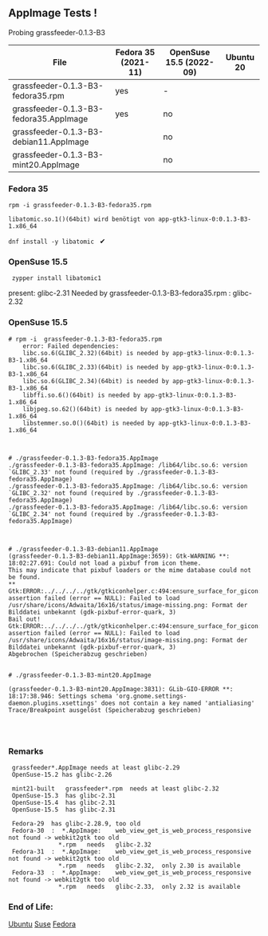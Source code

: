 ## AppImage Tests !

Probing  grassfeeder-0.1.3-B3

| File                                      | Fedora 35 (2021-11) | OpenSuse 15.5 (2022-09) | Ubuntu 20 |
| ---- | ---- | ---- | ---- |
| grassfeeder-0.1.3-B3-fedora35.rpm         | yes | -   | |
| grassfeeder-0.1.3-B3-fedora35.AppImage    | yes | no  | |
| grassfeeder-0.1.3-B3-debian11.AppImage    |     | no  | |
| grassfeeder-0.1.3-B3-mint20.AppImage      |     | no  | |  


### Fedora 35

` rpm -i grassfeeder-0.1.3-B3-fedora35.rpm ` 

    libatomic.so.1()(64bit) wird benötigt von app-gtk3-linux-0:0.1.3-B3-1.x86_64
` dnf install -y libatomic  `  &#x2714;

### OpenSuse 15.5
` zypper install libatomic1` 

present:  glibc-2.31     Needed by grassfeeder-0.1.3-B3-fedora35.rpm :  glibc-2.32


### OpenSuse  15.5
```
# rpm -i  grassfeeder-0.1.3-B3-fedora35.rpm 
    error: Failed dependencies:
    libc.so.6(GLIBC_2.32)(64bit) is needed by app-gtk3-linux-0:0.1.3-B3-1.x86_64
    libc.so.6(GLIBC_2.33)(64bit) is needed by app-gtk3-linux-0:0.1.3-B3-1.x86_64
    libc.so.6(GLIBC_2.34)(64bit) is needed by app-gtk3-linux-0:0.1.3-B3-1.x86_64
    libffi.so.6()(64bit) is needed by app-gtk3-linux-0:0.1.3-B3-1.x86_64
    libjpeg.so.62()(64bit) is needed by app-gtk3-linux-0:0.1.3-B3-1.x86_64
    libstemmer.so.0()(64bit) is needed by app-gtk3-linux-0:0.1.3-B3-1.x86_64



# ./grassfeeder-0.1.3-B3-fedora35.AppImage 
./grassfeeder-0.1.3-B3-fedora35.AppImage: /lib64/libc.so.6: version `GLIBC_2.33' not found (required by ./grassfeeder-0.1.3-B3-fedora35.AppImage)
./grassfeeder-0.1.3-B3-fedora35.AppImage: /lib64/libc.so.6: version `GLIBC_2.32' not found (required by ./grassfeeder-0.1.3-B3-fedora35.AppImage)
./grassfeeder-0.1.3-B3-fedora35.AppImage: /lib64/libc.so.6: version `GLIBC_2.34' not found (required by ./grassfeeder-0.1.3-B3-fedora35.AppImage)

    
    
# ./grassfeeder-0.1.3-B3-debian11.AppImage 
(grassfeeder-0.1.3-B3-debian11.AppImage:3659): Gtk-WARNING **: 18:02:27.691: Could not load a pixbuf from icon theme.
This may indicate that pixbuf loaders or the mime database could not be found.
**
Gtk:ERROR:../../../../gtk/gtkiconhelper.c:494:ensure_surface_for_gicon: assertion failed (error == NULL): Failed to load /usr/share/icons/Adwaita/16x16/status/image-missing.png: Format der Bilddatei unbekannt (gdk-pixbuf-error-quark, 3)
Bail out! Gtk:ERROR:../../../../gtk/gtkiconhelper.c:494:ensure_surface_for_gicon: assertion failed (error == NULL): Failed to load /usr/share/icons/Adwaita/16x16/status/image-missing.png: Format der Bilddatei unbekannt (gdk-pixbuf-error-quark, 3)
Abgebrochen (Speicherabzug geschrieben)


# ./grassfeeder-0.1.3-B3-mint20.AppImage 

(grassfeeder-0.1.3-B3-mint20.AppImage:3831): GLib-GIO-ERROR **: 18:17:38.946: Settings schema 'org.gnome.settings-daemon.plugins.xsettings' does not contain a key named 'antialiasing'
Trace/Breakpoint ausgelöst (Speicherabzug geschrieben)

    
    
```


### Remarks

     grassfeeder*.AppImage needs at least glibc-2.29
     OpenSuse-15.2 has glibc-2.26

     mint21-built   grassfeeder*.rpm  needs at least glibc-2.32
     OpenSuse-15.3  has glibc-2.31
     OpenSuse-15.4  has glibc-2.31
     OpenSuse-15.5  has glibc-2.31
     
     Fedora-29  has glibc-2.28.9, too old
     Fedora-30  :  *.AppImage:    web_view_get_is_web_process_responsive  not found -> webkit2gtk too old
                  *.rpm   needs   glibc-2.32
     Fedora-31  :  *.AppImage:    web_view_get_is_web_process_responsive  not found -> webkit2gtk too old
                  *.rpm   needs   glibc-2.32,  only 2.30 is available
     Fedora-33  :  *.AppImage:    web_view_get_is_web_process_responsive  not found -> webkit2gtk too old
                  *.rpm   needs   glibc-2.33,  only 2.32 is available
                       



### End of Life: 
[Ubuntu](https://endoflife.date/ubuntu) [Suse](https://endoflife.date/opensuse) [Fedora](https://endoflife.date/fedora)



